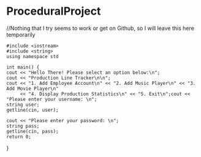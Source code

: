 # ProceduralProject
//Nothing that I try seems to work or get on Github, so I will leave this here temporarily

    #include <iostream>
    #include <string>
    using namespace std
    
    int main() {
    cout << "Hello There! Please select an option below:\n";
    cout << "Production Line Tracker\n\n";
    cout << "1. Add Employee Account\n" << "2. Add Music Player\n" << "3. Add Movie Player\n"
         << "4. Display Production Statistics\n" << "5. Exit\n";cout << "Please enter your username: \n";
    string user;
    getline(cin, user);

    cout << "Please enter your password: \n";
    string pass;
    getline(cin, pass);
    return 0;

}
